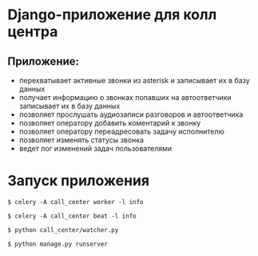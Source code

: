 # Django-приложение для колл центра

## Приложение:
*  перехватывает активные звонки из asterisk и записывает их в базу данных
* получает информацию о звонках попавших на автоответчики записывает их в базу данных
* позволяет прослушать аудиозаписи разговоров и автоответчика 
* позволяет оператору добавить коментарий к звонку
* позволяет оператору переадресовать задачу исполнителю
* позволяет изменять статусы звонка
* ведет лог изменений задач пользователями


# Запуск приложения

```
$ celery -A call_center worker -l info
```
```
$ celery -A call_center beat -l info
```
```
$ python call_center/watcher.py
```
```
$ python manage.py runserver
```